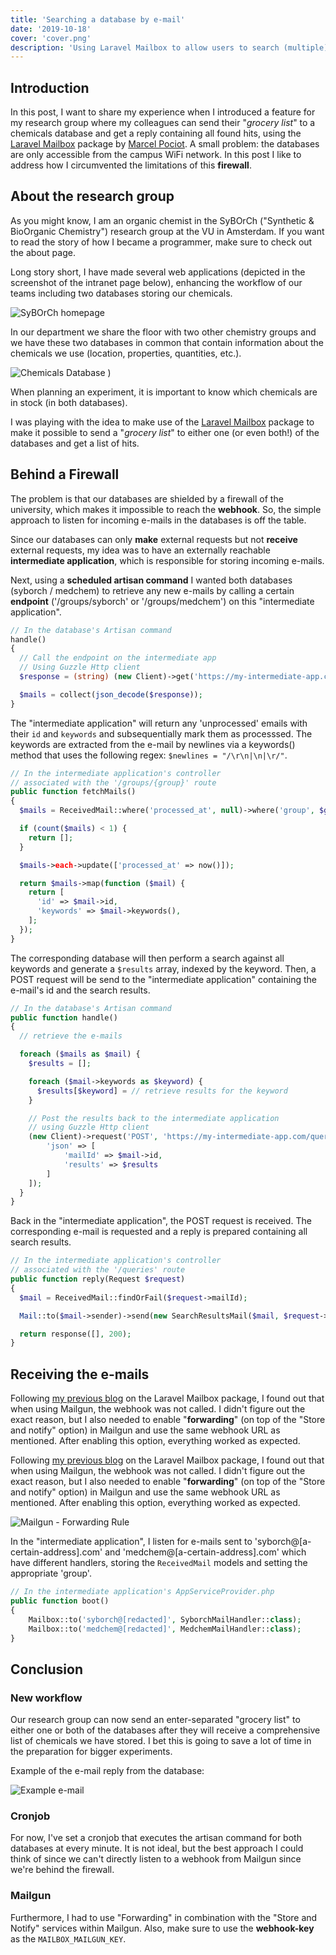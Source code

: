 ```yaml
---
title: 'Searching a database by e-mail'
date: '2019-10-18'
cover: 'cover.png'
description: 'Using Laravel Mailbox to allow users to search (multiple) databases and receive the results as a reply to their e-mail.'
---
```


## Introduction 

In this post, I want to share my experience when I introduced a feature for my research group where my colleagues can send their "*grocery list*" to a chemicals database and get a reply containing all found hits, using the [Laravel Mailbox](https://docs.beyondco.de/laravel-mailbox/) package by [Marcel Pociot](https://twitter.com/marcelpociot). A small problem: the databases are only accessible from the campus WiFi network. In this post I like to address how I circumvented the limitations of this **firewall**.

## About the research group

As you might know, I am an organic chemist in the SyBOrCh ("Synthetic & BioOrganic Chemistry") research group at the VU in Amsterdam. If you want to read the story of how I became a programmer, make sure to check out the about page.

Long story short, I have made several web applications (depicted in the screenshot of the intranet page below), enhancing the workflow of our teams including two databases storing our chemicals.

![SyBOrCh homepage](homepage.png)

In our department we share the floor with two other chemistry groups and we have these two databases in common that contain information about the chemicals we use (location, properties, quantities, etc.). 

![Chemicals Database](chemicals-database.png)
)

When planning an experiment, it is important to know which chemicals are in stock (in both databases).

I was playing with the idea to make use of the [Laravel Mailbox](https://docs.beyondco.de/laravel-mailbox/) package to make it possible to send a "*grocery list*" to either one (or even both!) of the databases and get a list of hits.

## Behind a Firewall

The problem is that our databases are shielded by a firewall of the university, which makes it impossible to reach the **webhook**. So, the simple approach to listen for incoming e-mails in the databases is off the table.

Since our databases can only **make** external requests but not **receive** external requests, my idea was to have an externally reachable **intermediate application**, which is responsible for storing incoming e-mails.

Next, using a **scheduled artisan command** I wanted both databases (syborch / medchem) to retrieve any new e-mails by calling a certain **endpoint** ('/groups/syborch' or '/groups/medchem') on this "intermediate application".

```php
// In the database's Artisan command
handle()
{
  // Call the endpoint on the intermediate app
  // Using Guzzle Http client
  $response = (string) (new Client)->get('https://my-intermediate-app.com/groups/syborch')->getBody();

  $mails = collect(json_decode($response));
}
```

The "intermediate application" will return any 'unprocessed' emails with their `id` and `keywords` and subsequentially mark them as processsed. The keywords are extracted from the e-mail by newlines via a keywords() method that uses the following regex: `$newlines = "/\r\n|\n|\r/"`.

```php
// In the intermediate application's controller 
// associated with the '/groups/{group}' route
public function fetchMails()
{
  $mails = ReceivedMail::where('processed_at', null)->where('group', $group)->get();

  if (count($mails) < 1) {
    return [];
  }

  $mails->each->update(['processed_at' => now()]);

  return $mails->map(function ($mail) {
    return [
      'id' => $mail->id,
      'keywords' => $mail->keywords(),
    ];
  });
}
```

The corresponding database will then perform a search against all keywords and generate a `$results` array, indexed by the keyword. Then, a POST request will be send to the "intermediate application" containing the e-mail's id and the search results.

```php
// In the database's Artisan command
public function handle()
{
  // retrieve the e-mails

  foreach ($mails as $mail) {
    $results = [];

    foreach ($mail->keywords as $keyword) {
      $results[$keyword] = // retrieve results for the keyword
    }

    // Post the results back to the intermediate application
    // using Guzzle Http client
    (new Client)->request('POST', 'https://my-intermediate-app.com/queries', [
        'json' => [
            'mailId' => $mail->id,
            'results' => $results
        ]
    ]);
  }
}
```

Back in the "intermediate application", the POST request is received. The corresponding e-mail is requested and a reply is prepared containing all search results.

```php
// In the intermediate application's controller 
// associated with the '/queries' route
public function reply(Request $request)
{
  $mail = ReceivedMail::findOrFail($request->mailId);

  Mail::to($mail->sender)->send(new SearchResultsMail($mail, $request->results));

  return response([], 200);
}
```

## Receiving the e-mails

Following [my previous blog](https://johnbraun.blog/posts/incoming-mail-laravel-mailbox) on the Laravel Mailbox package, I found out that when using Mailgun, the webhook was not called. I didn't figure out the exact reason, but I also needed to enable "**forwarding**" (on top of the "Store and notify" option) in Mailgun and use the same webhook URL as mentioned. After enabling this option, everything worked as expected.

Following [my previous blog](https://johnbraun.blog/posts/incoming-mail-laravel-mailbox) on the Laravel Mailbox package, I found out that when using Mailgun, the webhook was not called. I didn't figure out the exact reason, but I also needed to enable "**forwarding**" (on top of the "Store and notify" option) in Mailgun and use the same webhook URL as mentioned. After enabling this option, everything worked as expected.

![Mailgun - Forwarding Rule](forwarding-rule.png)

In the "intermediate application", I listen for e-mails sent to 'syborch@[a-certain-address].com' and 'medchem@[a-certain-address].com' which have different handlers, storing the `ReceivedMail` models and setting the appropriate 'group'.

```php
// In the intermediate application's AppServiceProvider.php
public function boot()
{
    Mailbox::to('syborch@[redacted]', SyborchMailHandler::class);
    Mailbox::to('medchem@[redacted]', MedchemMailHandler::class);
}
```

## Conclusion

### New workflow

Our research group can now send an enter-separated "grocery list" to either one or both of the databases after they will receive a comprehensive list of chemicals we have stored. I bet this is going to save a lot of time in the preparation for bigger experiments.

Example of the e-mail reply from the database:

![Example e-mail](email-example.png)

### Cronjob

For now, I've set a cronjob that executes the artisan command for both databases at every minute. It is not ideal, but the best approach I could think of since we can't directly listen to a webhook from Mailgun since we're behind the firewall.

### Mailgun

Furthermore, I had to use "Forwarding" in combination with the "Store and Notify" services within Mailgun. Also, make sure to use the **webhook-key** as the `MAILBOX_MAILGUN_KEY`.